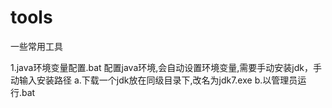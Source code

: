 # tools
一些常用工具

1.java环境变量配置.bat
  配置java环境,会自动设置环境变量,需要手动安装jdk，手动输入安装路径
  a.下载一个jdk放在同级目录下,改名为jdk7.exe
  b.以管理员运行.bat
